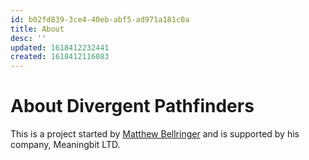 ```yaml
---
id: b02fd839-3ce4-40eb-abf5-ad971a181c0a
title: About
desc: ''
updated: 1618412232441
created: 1618412116083
---
```


# About Divergent Pathfinders

This is a project started by [Matthew Bellringer](https://matthewbellringer.com) and is supported by his company, Meaningbit LTD.